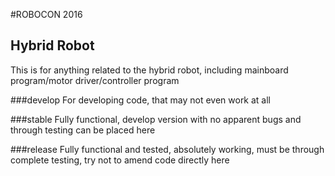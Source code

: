 #ROBOCON 2016
## Hybrid Robot
This is for anything related to the hybrid robot, including mainboard program/motor driver/controller program

###develop
For developing code, that may not even work at all

###stable
Fully functional, develop version with no apparent bugs and through testing can be placed here

###release
Fully functional and tested, absolutely working, must be through complete testing, try not to amend code directly here